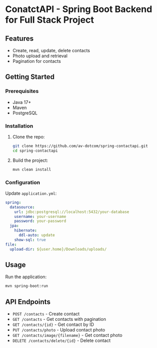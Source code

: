 # ConatctAPI - Spring Boot Backend for Full Stack Project

## Features
- Create, read, update, delete contacts
- Photo upload and retrieval
- Pagination for contacts

## Getting Started

### Prerequisites
- Java 17+
- Maven
- PostgreSQL

### Installation
1. Clone the repo:
   ```bash
   git clone https://github.com/av-dotcom/spring-contactapi.git
   cd spring-contactapi
   ```
2. Build the project:
   ```bash
   mvn clean install
   ```

### Configuration
Update `application.yml`:
```yaml
spring:
  datasource:
    url: jdbc:postgresql://localhost:5432/your-database
    username: your-username
    password: your-password
  jpa:
    hibernate:
      ddl-auto: update
    show-sql: true
file:
  upload-dir: ${user.home}/Downloads/uploads/
```

## Usage
Run the application:
```bash
mvn spring-boot:run
```

## API Endpoints
- `POST /contacts` - Create contact
- `GET /contacts` - Get contacts with pagination
- `GET /contacts/{id}` - Get contact by ID
- `PUT /contacts/photo` - Upload contact photo
- `GET /contacts/image/{filename}` - Get contact photo
- `DELETE /contacts/delete/{id}` - Delete contact
